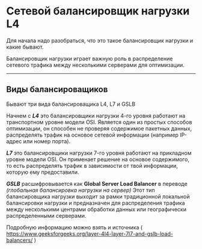 # Сетевой балансировщик нагрузки L4

Для начала надо разобраться, что это такое балансировщик нагрузки и какие бывают. 

Балансировщик нагрузки играет важную роль в распределение сетевого трафика между несколькими серверами для оптимизации.

---

## Виды балансироващиков

Бывают три вида балансироващика L4, L7 и GSLB

  Начнем с ***L4*** это балансировщики нагрузки 4-го уровня работают на транспортном уровне модели OSI.
Является один из простых способов оптимизации, он способен не проверяя содержимое пакетных данных, 
распределять трафик на основое сетевой информации (например IP-адрес или номер порта).

  ***L7*** это балансировщики нагрузки 7-го уровня работают на прикладном уровне модели OSI.
Он применает решение на основое содержимого, то есть распределять трафик в зависимости от твой информации,
которую ему предоставили.

  ***GSLB*** расшифровывается как **Global Server Load Balancer** в переводе *(глобальная балансировка нагрузки на сервер)*
Этот тип балансировщика нагрузки выходит за рамки традиционной локальной балансировки нагрузки и 
предназначен для распределения трафика между несколькими центрами обработки данных 
или географически распределенными серверами.

Подробную информацию можно взять и источника ( https://www.geeksforgeeks.org/layer-4l4-layer-7l7-and-gslb-load-balancers/ )

